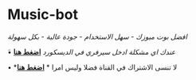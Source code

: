 # Music-bot

*افضل بوت ميوزك - سهل الاستخدام - جودة عالية - بكل سهولة*

َ• *عندك اي مشكلة ادخل سيرفري في الديسكورد* [**اضغط هنا**](https://discord.gg/5xjJrYQsyG)

• *لا تنسى الاشتراك في القناة فضلا وليس امرا * [**اضغط هنا**](https://www.youtube.com/channel/UCwmLuK9cTqBcnm6vty7TUUw)
